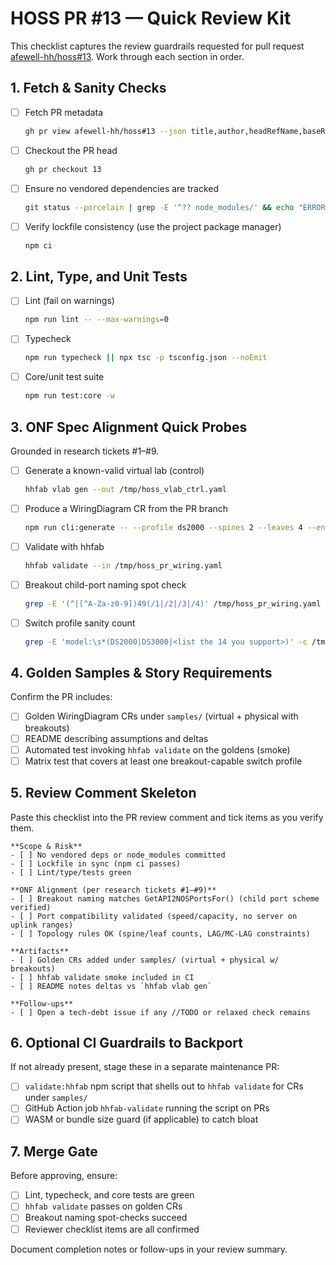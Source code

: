 # HOSS PR #13 — Quick Review Kit

This checklist captures the review guardrails requested for pull request [afewell-hh/hoss#13](https://github.com/afewell-hh/hoss/pull/13). Work through each section in order.

## 1. Fetch & Sanity Checks
- [ ] Fetch PR metadata
  ```sh
  gh pr view afewell-hh/hoss#13 --json title,author,headRefName,baseRefName,mergeStateStatus,additions,deletions,changedFiles,labels
  ```
- [ ] Checkout the PR head
  ```sh
  gh pr checkout 13
  ```
- [ ] Ensure no vendored dependencies are tracked
  ```sh
  git status --porcelain | grep -E '^?? node_modules/' && echo "ERROR: node_modules tracked" || echo "OK: no node_modules tracked"
  ```
- [ ] Verify lockfile consistency (use the project package manager)
  ```sh
  npm ci
  ```

## 2. Lint, Type, and Unit Tests
- [ ] Lint (fail on warnings)
  ```sh
  npm run lint -- --max-warnings=0
  ```
- [ ] Typecheck
  ```sh
  npm run typecheck || npx tsc -p tsconfig.json --noEmit
  ```
- [ ] Core/unit test suite
  ```sh
  npm run test:core -w
  ```

## 3. ONF Spec Alignment Quick Probes
Grounded in research tickets #1–#9.

- [ ] Generate a known-valid virtual lab (control)
  ```sh
  hhfab vlab gen --out /tmp/hoss_vlab_ctrl.yaml
  ```
- [ ] Produce a WiringDiagram CR from the PR branch
  ```sh
  npm run cli:generate -- --profile ds2000 --spines 2 --leaves 4 --endpoints 48 --out /tmp/hoss_pr_wiring.yaml
  ```
- [ ] Validate with hhfab
  ```sh
  hhfab validate --in /tmp/hoss_pr_wiring.yaml
  ```
- [ ] Breakout child-port naming spot check
  ```sh
  grep -E '(^|[^A-Za-z0-9])49(/1|/2|/3|/4)' /tmp/hoss_pr_wiring.yaml || echo "WARN: expected breakout child names not found"
  ```
- [ ] Switch profile sanity count
  ```sh
  grep -E 'model:\s*(DS2000|DS3000|<list the 14 you support>)' -c /tmp/hoss_pr_wiring.yaml
  ```

## 4. Golden Samples & Story Requirements
Confirm the PR includes:
- [ ] Golden WiringDiagram CRs under `samples/` (virtual + physical with breakouts)
- [ ] README describing assumptions and deltas
- [ ] Automated test invoking `hhfab validate` on the goldens (smoke)
- [ ] Matrix test that covers at least one breakout-capable switch profile

## 5. Review Comment Skeleton
Paste this checklist into the PR review comment and tick items as you verify them.
```
**Scope & Risk**
- [ ] No vendored deps or node_modules committed
- [ ] Lockfile in sync (npm ci passes)
- [ ] Lint/type/tests green

**ONF Alignment (per research tickets #1–#9)**
- [ ] Breakout naming matches GetAPI2NOSPortsFor() (child port scheme verified)
- [ ] Port compatibility validated (speed/capacity, no server on uplink ranges)
- [ ] Topology rules OK (spine/leaf counts, LAG/MC-LAG constraints)

**Artifacts**
- [ ] Golden CRs added under samples/ (virtual + physical w/ breakouts)
- [ ] hhfab validate smoke included in CI
- [ ] README notes deltas vs `hhfab vlab gen`

**Follow-ups**
- [ ] Open a tech-debt issue if any //TODO or relaxed check remains
```

## 6. Optional CI Guardrails to Backport
If not already present, stage these in a separate maintenance PR:
- [ ] `validate:hhfab` npm script that shells out to `hhfab validate` for CRs under `samples/`
- [ ] GitHub Action job `hhfab-validate` running the script on PRs
- [ ] WASM or bundle size guard (if applicable) to catch bloat

## 7. Merge Gate
Before approving, ensure:
- [ ] Lint, typecheck, and core tests are green
- [ ] `hhfab validate` passes on golden CRs
- [ ] Breakout naming spot-checks succeed
- [ ] Reviewer checklist items are all confirmed

Document completion notes or follow-ups in your review summary.
